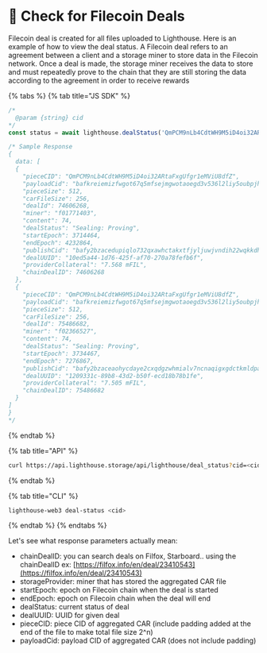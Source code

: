# 💾 Check for Filecoin Deals

Filecoin deal is created for all files uploaded to Lighthouse. Here is an example of how to view the deal status. A Filecoin deal refers to an agreement between a client and a storage miner to store data in the Filecoin network. Once a deal is made, the storage miner receives the data to store and must repeatedly prove to the chain that they are still storing the data according to the agreement in order to receive rewards

{% tabs %}
{% tab title="JS SDK" %}
```javascript
/*
  @param {string} cid
*/
const status = await lighthouse.dealStatus('QmPCM9nLb4CdtWH9M5iD4oi32ARtaFxgUfgr1eMViU8dfZ')

/* Sample Response
{
  data: [
  {
    "pieceCID": "QmPCM9nLb4CdtWH9M5iD4oi32ARtaFxgUfgr1eMViU8dfZ",
    "payloadCid": "bafkreiemizfwgot67q5mfsejmgwotaoegd3v536l2liy5oubpjhbaawfku",
    "pieceSize": 512,
    "carFileSize": 256,
    "dealId": 74606268,
    "miner": "f01771403",
    "content": 74,
    "dealStatus": "Sealing: Proving",
    "startEpoch": 3714464,
    "endEpoch": 4232864,
    "publishCid": "bafy2bzacedupiqlo732qxawhctakxtfjyljuwjvndih22wqkkdhon4fsnsopa",
    "dealUUID": "10ed5a44-1d76-425f-af70-270a78fefb6f",
    "providerCollateral": "7.568 mFIL",
    "chainDealID": 74606268
  },
  {
    "pieceCID": "QmPCM9nLb4CdtWH9M5iD4oi32ARtaFxgUfgr1eMViU8dfZ",
    "payloadCid": "bafkreiemizfwgot67q5mfsejmgwotaoegd3v536l2liy5oubpjhbaawfku",
    "pieceSize": 512,
    "carFileSize": 256,
    "dealId": 75486682,
    "miner": "f02366527",
    "content": 74,
    "dealStatus": "Sealing: Proving",
    "startEpoch": 3734467,
    "endEpoch": 7276867,
    "publishCid": "bafy2bzaceaohycdaye2cxqdgzwhmialv7ncnaqigxgdctkmldparqpjdbiip6",
    "dealUUID": "1209331c-89b8-43d2-b50f-ecd18b78b1fe",
    "providerCollateral": "7.505 mFIL",
    "chainDealID": 75486682
  }
]
}
*/
```
{% endtab %}

{% tab title="API" %}
```bash
curl https://api.lighthouse.storage/api/lighthouse/deal_status?cid=<cid>
```
{% endtab %}

{% tab title="CLI" %}
```bash
lighthouse-web3 deal-status <cid>
```
{% endtab %}
{% endtabs %}

Let's see what response parameters actually mean:

* chainDealID: you can search deals on Filfox, Starboard.. using the chainDealID ex: [https://filfox.info/en/deal/23410543](https://filfox.info/en/deal/23410543)
* storageProvider: miner that has stored the aggregated CAR file
* startEpoch: epoch on Filecoin chain when the deal is started
* endEpoch: epoch on Filecoin chain when the deal will end
* dealStatus: current status of deal
* dealUUID: UUID for given deal
* pieceCID: piece CID of aggregated CAR (include padding added at the end of the file to make total file size 2^n)
* payloadCid: payload CID of aggregated CAR (does not include padding)

